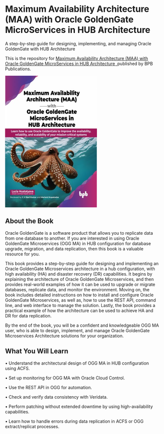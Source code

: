 # Maximum Availability Architecture (MAA) with Oracle GoldenGate MicroServices in HUB Architecture

A step-by-step guide for designing, implementing, and managing Oracle GoldenGate with HUB Architecture

This is the repository for [Maximum Availability Architecture (MAA) with Oracle GoldenGate MicroServices in HUB Architecture
](https://bpbonline.com/products/maximum-availability-architecture-maa-with-oracle-goldengate-microservices-in-hub-architecture),published by BPB Publications.

<img src="9789355515896.jpg">

## About the Book
Oracle GoldenGate is a software product that allows you to replicate data from one database to another. If you are interested in using Oracle GoldenGate Microservices (OGG MA) in HUB configuration for database upgrade, migration, and data replication, then this book is a valuable resource for you.

This book provides a step-by-step guide for designing and implementing an Oracle GoldenGate Microservices architecture in a hub configuration, with high availability (HA) and disaster recovery (DR) capabilities. It begins by explaining the architecture of Oracle GoldenGate Microservices, and then provides real-world examples of how it can be used to upgrade or migrate databases, replicate data, and monitor the environment. Moving on, the book includes detailed instructions on how to install and configure Oracle GoldenGate Microservices, as well as, how to use the REST API, command line, and web interface to manage the solution. Lastly, the book provides a practical example of how the architecture can be used to achieve HA and DR for data replication.

By the end of the book, you will be a confident and knowledgeable OGG MA user, who is able to design, implement, and manage Oracle GoldenGate Microservices Architecture solutions for your organization.

## What You Will Learn
•  Understand the architectural design of OGG MA in HUB configuration using ACFS.

•  Set up monitoring for OGG MA with Oracle Cloud Control.

•  Use the REST API in OGG for automation.

•  Check and verify data consistency with Veridata.

•  Perform patching without extended downtime by using high-availability capabilities.

•  Learn how to handle errors during data replication in ACFS or OGG extract/replicat processes.
